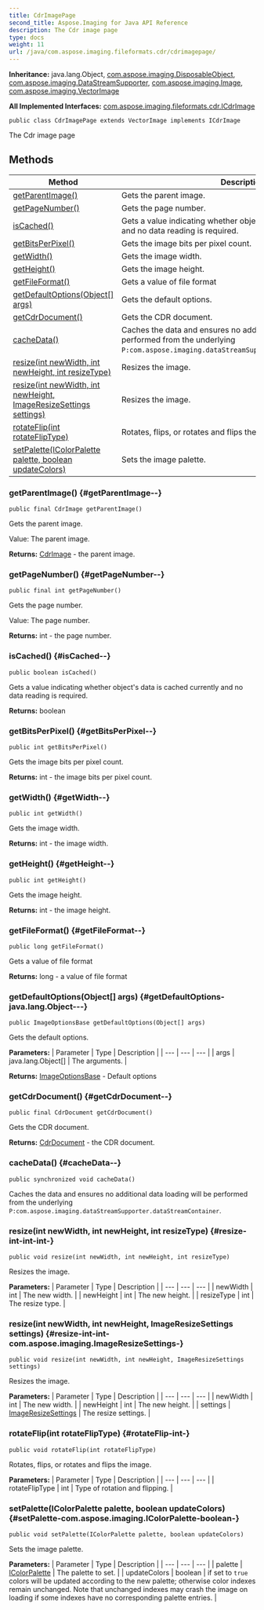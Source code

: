 ```yaml
---
title: CdrImagePage
second_title: Aspose.Imaging for Java API Reference
description: The Cdr image page
type: docs
weight: 11
url: /java/com.aspose.imaging.fileformats.cdr/cdrimagepage/
---
```

**Inheritance:**
java.lang.Object, [com.aspose.imaging.DisposableObject](../../com.aspose.imaging/disposableobject), [com.aspose.imaging.DataStreamSupporter](../../com.aspose.imaging/datastreamsupporter), [com.aspose.imaging.Image](../../com.aspose.imaging/image), [com.aspose.imaging.VectorImage](../../com.aspose.imaging/vectorimage)

**All Implemented Interfaces:**
[com.aspose.imaging.fileformats.cdr.ICdrImage](../../com.aspose.imaging.fileformats.cdr/icdrimage)
```
public class CdrImagePage extends VectorImage implements ICdrImage
```

The Cdr image page
## Methods

| Method | Description |
| --- | --- |
| [getParentImage()](#getParentImage--) | Gets the parent image. |
| [getPageNumber()](#getPageNumber--) | Gets the page number. |
| [isCached()](#isCached--) | Gets a value indicating whether object's data is cached currently and no data reading is required. |
| [getBitsPerPixel()](#getBitsPerPixel--) | Gets the image bits per pixel count. |
| [getWidth()](#getWidth--) | Gets the image width. |
| [getHeight()](#getHeight--) | Gets the image height. |
| [getFileFormat()](#getFileFormat--) | Gets a value of file format |
| [getDefaultOptions(Object[] args)](#getDefaultOptions-java.lang.Object---) | Gets the default options. |
| [getCdrDocument()](#getCdrDocument--) | Gets the CDR document. |
| [cacheData()](#cacheData--) | Caches the data and ensures no additional data loading will be performed from the underlying `P:com.aspose.imaging.dataStreamSupporter.dataStreamContainer`. |
| [resize(int newWidth, int newHeight, int resizeType)](#resize-int-int-int-) | Resizes the image. |
| [resize(int newWidth, int newHeight, ImageResizeSettings settings)](#resize-int-int-com.aspose.imaging.ImageResizeSettings-) | Resizes the image. |
| [rotateFlip(int rotateFlipType)](#rotateFlip-int-) | Rotates, flips, or rotates and flips the image. |
| [setPalette(IColorPalette palette, boolean updateColors)](#setPalette-com.aspose.imaging.IColorPalette-boolean-) | Sets the image palette. |
### getParentImage() {#getParentImage--}
```
public final CdrImage getParentImage()
```


Gets the parent image.

Value: The parent image.

**Returns:**
[CdrImage](../../com.aspose.imaging.fileformats.cdr/cdrimage) - the parent image.
### getPageNumber() {#getPageNumber--}
```
public final int getPageNumber()
```


Gets the page number.

Value: The page number.

**Returns:**
int - the page number.
### isCached() {#isCached--}
```
public boolean isCached()
```


Gets a value indicating whether object's data is cached currently and no data reading is required.

**Returns:**
boolean
### getBitsPerPixel() {#getBitsPerPixel--}
```
public int getBitsPerPixel()
```


Gets the image bits per pixel count.

**Returns:**
int - the image bits per pixel count.
### getWidth() {#getWidth--}
```
public int getWidth()
```


Gets the image width.

**Returns:**
int - the image width.
### getHeight() {#getHeight--}
```
public int getHeight()
```


Gets the image height.

**Returns:**
int - the image height.
### getFileFormat() {#getFileFormat--}
```
public long getFileFormat()
```


Gets a value of file format

**Returns:**
long - a value of file format
### getDefaultOptions(Object[] args) {#getDefaultOptions-java.lang.Object---}
```
public ImageOptionsBase getDefaultOptions(Object[] args)
```


Gets the default options.

**Parameters:**
| Parameter | Type | Description |
| --- | --- | --- |
| args | java.lang.Object[] | The arguments. |

**Returns:**
[ImageOptionsBase](../../com.aspose.imaging/imageoptionsbase) - Default options
### getCdrDocument() {#getCdrDocument--}
```
public final CdrDocument getCdrDocument()
```


Gets the CDR document.

**Returns:**
[CdrDocument](../../com.aspose.imaging.fileformats.cdr.objects/cdrdocument) - the CDR document.
### cacheData() {#cacheData--}
```
public synchronized void cacheData()
```


Caches the data and ensures no additional data loading will be performed from the underlying `P:com.aspose.imaging.dataStreamSupporter.dataStreamContainer`.

### resize(int newWidth, int newHeight, int resizeType) {#resize-int-int-int-}
```
public void resize(int newWidth, int newHeight, int resizeType)
```


Resizes the image.

**Parameters:**
| Parameter | Type | Description |
| --- | --- | --- |
| newWidth | int | The new width. |
| newHeight | int | The new height. |
| resizeType | int | The resize type. |

### resize(int newWidth, int newHeight, ImageResizeSettings settings) {#resize-int-int-com.aspose.imaging.ImageResizeSettings-}
```
public void resize(int newWidth, int newHeight, ImageResizeSettings settings)
```


Resizes the image.

**Parameters:**
| Parameter | Type | Description |
| --- | --- | --- |
| newWidth | int | The new width. |
| newHeight | int | The new height. |
| settings | [ImageResizeSettings](../../com.aspose.imaging/imageresizesettings) | The resize settings. |

### rotateFlip(int rotateFlipType) {#rotateFlip-int-}
```
public void rotateFlip(int rotateFlipType)
```


Rotates, flips, or rotates and flips the image.

**Parameters:**
| Parameter | Type | Description |
| --- | --- | --- |
| rotateFlipType | int | Type of rotation and flipping. |

### setPalette(IColorPalette palette, boolean updateColors) {#setPalette-com.aspose.imaging.IColorPalette-boolean-}
```
public void setPalette(IColorPalette palette, boolean updateColors)
```


Sets the image palette.

**Parameters:**
| Parameter | Type | Description |
| --- | --- | --- |
| palette | [IColorPalette](../../com.aspose.imaging/icolorpalette) | The palette to set. |
| updateColors | boolean | if set to `true` colors will be updated according to the new palette; otherwise color indexes remain unchanged. Note that unchanged indexes may crash the image on loading if some indexes have no corresponding palette entries. |

